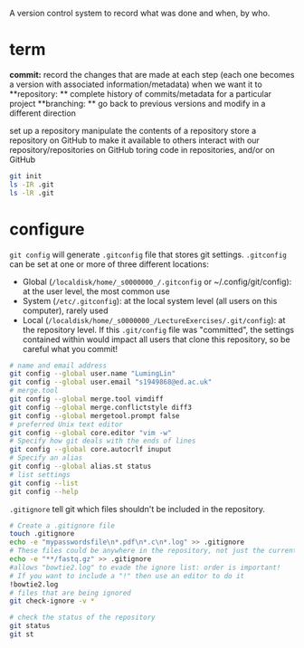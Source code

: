 A version control system to record what was done and when, by who.

# term
**commit:** record the changes that are made at each step (each one becomes a version with associated information/metadata) when we want it to
**repository: ** complete history of commits/metadata for a particular project
**branching: ** go back to previous versions and modify in a different direction



set up a repository
manipulate the contents of a repository
store a repository on GitHub to make it available to others
interact with our repository/repositories on GitHub
toring code in repositories, and/or on GitHub


```bash
git init
ls -IR .git
ls -lR .git
```
# configure
`git config` will generate `.gitconfig` file that stores git settings.
`.gitconfig` can be set at one or more of three different locations:
- Global (`/localdisk/home/_s0000000_/.gitconfig` or ~/.config/git/config): at the user level, the most common use
- System (`/etc/.gitconfig`): at the local system level (all users on this computer), rarely used
- Local (`/localdisk/home/_s0000000_/LectureExercises/.git/config`): at the repository level. If this `.git/config` file was "committed", the settings contained within would impact all users that clone this repository, so be careful what you commit!
```bash
# name and email address
git config --global user.name "LumingLin"
git config --global user.email "s1949868@ed.ac.uk"
# merge.tool
git config --global merge.tool vimdiff
git config --global merge.conflictstyle diff3
git config --global mergetool.prompt false
# preferred Unix text editor
git config --global core.editor "vim -w"
# Specify how git deals with the ends of lines
git config --global core.autocrlf inuput
# Specify an alias
git config --global alias.st status
# list settings
git config --list
git config --help
```
`.gitignore` tell git which files  shouldn't  be included in the repository.  
```bash
# Create a .gitignore file
touch .gitignore
echo -e "mypasswordsfile\n*.pdf\n*.c\n*.log" >> .gitignore
# These files could be anywhere in the repository, not just the current directory
echo -e "**/fastq.gz" >> .gitignore
#allows "bowtie2.log" to evade the ignore list: order is important!
# If you want to include a "!" then use an editor to do it
!bowtie2.log
# files that are being ignored
git check-ignore -v *
```
```bash
# check the status of the repository
git status
git st
```
<!--stackedit_data:
eyJoaXN0b3J5IjpbLTE1NTU0MzQ1MzcsMjA2MjAwODg2NCwtMT
Q5MTQwMTg0MCwyMDMyNjY5Njc3LDk2Mzg2ODk5MywxMzgzNzAx
MjYwLC0xMzY2MTYxNDUxLC01ODM5ODcwMzIsLTE5MTQwMTAxNz
AsMTc2NDIwMzc1LC03MzY0MjEyMzgsLTEwNzI4MTA5NjIsMjEy
MTUzNTAyMiwxMjE0MzQyMzcxLC0xMzM5ODM3MjU2LC01NTEyMD
AwMSwtMjAxMTk1NDQwMCwxODExODkxNTksMTY1MDM5NDA4Nywt
Nzg4OTQ0MTUyXX0=
-->